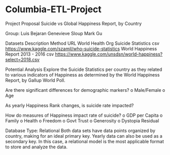 # Columbia-ETL-Project

Project Proposal
Suicide vs Global Happiness Report, by Country

Group:
Luis Bejaran
Genevieve Sloup
Mark Gu

Datasets
Description	Method	URL
World Health Org Suicide Statistics	csv	https://www.kaggle.com/szamil/who-suicide-statistics
World Happiness Report 2013 - 2016	csv	https://www.kaggle.com/unsdsn/world-happiness?select=2018.csv

Potential Analysis
Explore the Suicide Statistics per country as they related to various indicators of Happiness as determined by the World Happiness Report, by Gallup World Poll. 

Are there significant differences for demographic markers?
o	Male/Female
o	Age

As yearly Happiness Rank changes, is suicide rate impacted?

How do measures of Happiness impact rate of suicide?
o	GDP per Capita
o	Family
o	Health
o	Freedom
o	Govt Trust
o	Generosity
o	Dystopia Residual

Database Type: Relational
Both data sets have data points organized by country, making for an ideal primary key. Yearly data can also be used as a secondary key. In this case, a relational model is the most applicable format to store and analyze the data.

 
